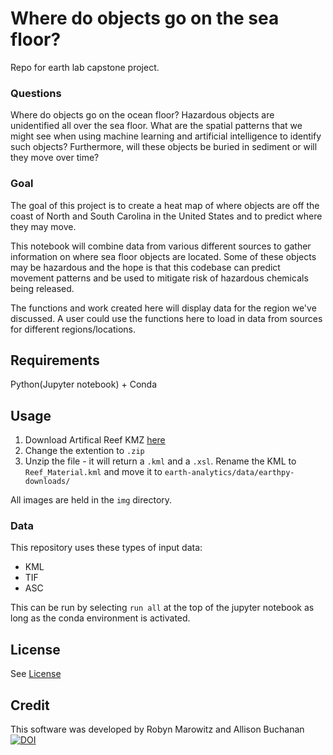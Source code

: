 # Where do objects go on the sea floor?
Repo for earth lab capstone project. 
### Questions
Where do objects go on the ocean floor? 
Hazardous objects are unidentified all over the sea floor. What are the spatial patterns that we might see when using machine learning and artificial intelligence to identify such objects? Furthermore, will these objects be buried in sediment or will they move over time? 

### Goal
The goal of this project is to create a heat map of where objects are off the coast of North and South Carolina in the United States and to predict where they may move. 

This notebook will combine data from various different sources to gather information on where sea floor objects are located. Some of these objects may be hazardous and the hope is that this codebase can predict movement patterns and be used to mitigate risk of hazardous chemicals being released. 

The functions and work created here will display data for the region we've discussed. A user could use the functions here to load in data from sources for different regions/locations.

## Requirements

Python(Jupyter notebook) + Conda

## Usage

1. Download Artifical Reef KMZ [here](https://deq.nc.gov/marine-fisheries/coastal-fishing-information/artificial-reefs/reef-kmz-file/open)
2. Change the extention to `.zip`
3. Unzip the file - it will return a `.kml` and a `.xsl`. Rename the KML to `Reef_Material.kml` and move it to `earth-analytics/data/earthpy-downloads/`

All images are held in the `img` directory.

### Data
This repository uses these types of input data:
- KML
- TIF
- ASC

This can be run by selecting `run all` at the top of the jupyter notebook as long as the conda environment is activated.

## License
See [License](https://github.com/rmarowitz/seafloor-objects/blob/main/LICENSE)

## Credit
This software was developed by Robyn Marowitz and Allison Buchanan
[![DOI](https://zenodo.org/badge/627546755.svg)](https://zenodo.org/badge/latestdoi/627546755)

